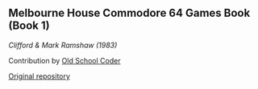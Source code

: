 ## Melbourne House Commodore 64 Games Book (Book 1)  
*Clifford & Mark Ramshaw (1983)*  

Contribution by [Old School Coder](https://github.com/OldSkoolCoder)  

[Original repository](https://github.com/OldSkoolCoder/Melbourne-House-Commodore-64-Games-Book)
